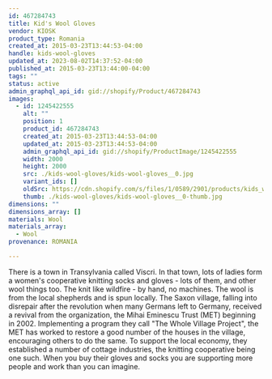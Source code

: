 ```yaml
---
id: 467284743
title: Kid's Wool Gloves
vendor: KIOSK
product_type: Romania
created_at: 2015-03-23T13:44:53-04:00
handle: kids-wool-gloves
updated_at: 2023-08-02T14:37:52-04:00
published_at: 2015-03-23T13:44:00-04:00
tags: ""
status: active
admin_graphql_api_id: gid://shopify/Product/467284743
images:
  - id: 1245422555
    alt: ""
    position: 1
    product_id: 467284743
    created_at: 2015-03-23T13:44:53-04:00
    updated_at: 2015-03-23T13:44:53-04:00
    admin_graphql_api_id: gid://shopify/ProductImage/1245422555
    width: 2000
    height: 2000
    src: ./kids-wool-gloves/kids-wool-gloves__0.jpg
    variant_ids: []
    oldSrc: https://cdn.shopify.com/s/files/1/0589/2901/products/kids_wool_gloves_2.jpeg?v=1427132693
    thumb: ./kids-wool-gloves/kids-wool-gloves__0-thumb.jpg
dimensions: ""
dimensions_array: []
materials: Wool
materials_array:
  - Wool
provenance: ROMANIA

---
```


There is a town in Transylvania called Viscri. In that town, lots of ladies form a women's cooperative knitting socks and gloves - lots of them, and other wool things too. The knit like wildfire - by hand, no machines. The wool is from the local shepherds and is spun locally. The Saxon village, falling into disrepair after the revolution when many Germans left to Germany, received a revival from the organization, the Mihai Eminescu Trust (MET) beginning in 2002. Implementing a program they call "The Whole Village Project", the MET has worked to restore a good number of the houses in the village, encouraging others to do the same. To support the local economy, they established a number of cottage industries, the knitting cooperative being one such. When you buy their gloves and socks you are supporting more people and work than you can imagine.